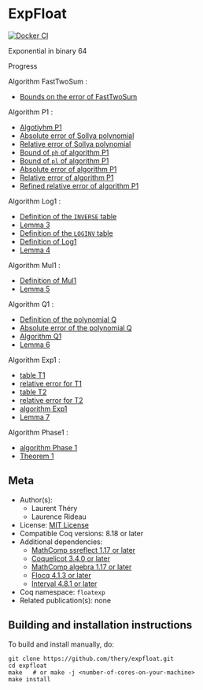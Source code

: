 <!---
This file was generated from `meta.yml`, please do not edit manually.
Follow the instructions on https://github.com/coq-community/templates to regenerate.
--->
# ExpFloat

[![Docker CI][docker-action-shield]][docker-action-link]

[docker-action-shield]: https://github.com/thery/expfloat/workflows/Docker%20CI/badge.svg?branch=master
[docker-action-link]: https://github.com/thery/expfloat/actions?query=workflow:"Docker%20CI"





Exponential in binary 64 

Progress

Algorithm FastTwoSum : 
- [Bounds on the error of FastTwoSum](./Fast2Sum_robust_flt.v#L946-L953)

Algorithm P1 : 
- [Algotiyhm P1](./algoP1.v#L356-L364)
- [Absolute error of Sollya polynomial](./algoP1.v#L150-L151)
- [Relative error of Sollya polynomial](./algoP1.v#L338-L340)
- [Bound of `ph` of algorithm P1](./algoP1.v#L1710-L1715)
- [Bound of `pl` of algorithm P1](./algoP1.v#L1732-L1737)
- [Absolute error of algorithm P1](./algoP1.v#L1743-L1748)
- [Relative error of algorithm P1](./algoP1.v#L1754-L1760)
- [Refined relative error of algorithm P1](./algoP1.v#L1767-L1773)

Algorithm Log1 :
- [Definition of the `INVERSE` table](./tableINVERSE.v#L47-L78)
- [Lemma 3](./tableINVERSE.v#L192-L197)   
- [Definition of the `LOGINV` table](./tableLOGINV.v#L107-L291)
- [Definition of Log1](./algoLog1.v#L227-L238)
- [Lemma 4](./algoLog1.v#L2508-L2514)

Algorithm Mul1 :
- [Definition of Mul1](./algoMul1.v#L67-L70)
- [Lemma 5](./algoMul1.v#L73-L84)

Algorithm Q1 :
- [Definition of the polynomial Q](./algoQ1.v#L127-L128)
- [Absolute error of the polynomial Q](./algoQ1.v#L130-L132)
- [Algorithm Q1](./algoQ1.v#L140-L144)
- [Lemma 6](./algoQ1.v#L148-L153)

Algorithm Exp1 :
- [table T1](./tableT1.v#L76-L142)
- [relative error for T1](./tableT1.v#L208-L211)
- [table T2](./tableT2.v#L76-L142)
- [relative error for T2](./tableT2.v#L209-L212)
- [algorithm Exp1](./algoExp1.v#L1848-L1876)
- [Lemma 7](./algoExp1.v#L1893-L1901)

Algorithm Phase1 :
- [algorithm Phase 1](./algoPhase1.v#L2144-L2154)
- [Theorem 1](./algoPhase1.v#L2158-L2160)

## Meta

- Author(s):
  - Laurent Théry
  - Laurence Rideau
- License: [MIT License](LICENSE)
- Compatible Coq versions: 8.18 or later
- Additional dependencies:
  - [MathComp ssreflect 1.17 or later](https://math-comp.github.io)
  - [Coquelicot 3.4.0 or later](https://gitlab.inria.fr/coquelicot/coquelicot)
  - [MathComp algebra 1.17 or later](https://math-comp.github.io)
  - [Flocq 4.1.3 or later](https://gitlab.inria.fr/flocq/flocq)
  - [Interval 4.8.1 or later](https://gitlab.inria.fr/coqinterval/interval)
- Coq namespace: `floatexp`
- Related publication(s): none

## Building and installation instructions


To build and install manually, do:

``` shell
git clone https://github.com/thery/expfloat.git
cd expfloat
make   # or make -j <number-of-cores-on-your-machine> 
make install
```



